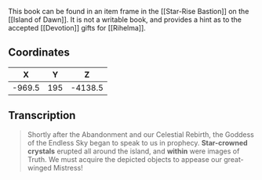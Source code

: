 

This book can be found in an item frame in the [[Star-Rise Bastion]] on the [[Island of Dawn]]. It is not a writable book, and provides a hint as to the accepted [[Devotion]] gifts for [[Rihelma]].

## Coordinates
| **X**  | **Y** |  **Z**  |
| :----: | :---: | :-----: |
| -969.5 |  195  | -4138.5 |

## Transcription
> Shortly after the Abandonment and our Celestial Rebirth, the Goddess of the Endless Sky began to speak to us in prophecy. **Star-crowned crystals** erupted all around the island, and **within** were images of Truth. We must acquire the depicted objects to appease our great-winged Mistress!

